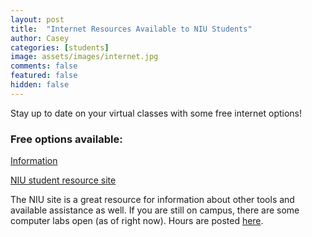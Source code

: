 ```yaml
---
layout: post
title:  "Internet Resources Available to NIU Students"
author: Casey
categories: [students]
image: assets/images/internet.jpg
comments: false
featured: false
hidden: false
---
```

Stay up to date on your virtual classes with some free internet options!

### Free options available:
 <a href="https://www.isbe.net/keeplearning">Information</a>

 <a href="https://www.niu.edu/keeplearning/index.shtml">NIU student resource site</a>


The NIU site is a great resource for information about other tools and available assistance as well. If you are still on campus, there are some computer labs open (as of right now). Hours are posted <a href="https://www.niu.edu/doit/services/desktop/labs.shtml">here</a>.
